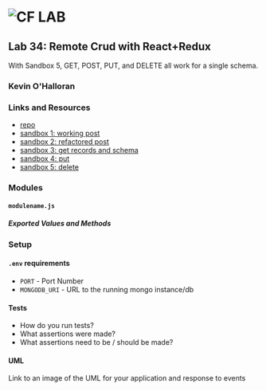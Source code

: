 ![CF](http://i.imgur.com/7v5ASc8.png) LAB
=================================================

## Lab 34: Remote Crud with React+Redux
With Sandbox 5, GET, POST, PUT, and DELETE all work for a single schema.
### Kevin O'Halloran

### Links and Resources
* [repo](https://github.com/Kevinoh47/lab-34)
* [sandbox 1: working post](https://codesandbox.io/s/5x35wm80kl)
* [sandbox 2: refactored post](https://codesandbox.io/s/zr2wx9myvl)
* [sandbox 3: get records and schema](https://codesandbox.io/s/j2lz21p99y)
* [sandbox 4: put](https://codesandbox.io/s/qxo1pyy2p9)
* [sandbox 5: delete](https://codesandbox.io/s/402oz43q14)

### Modules
#### `modulename.js`
##### Exported Values and Methods

### Setup
#### `.env` requirements
* `PORT` - Port Number
* `MONGODB_URI` - URL to the running mongo instance/db


#### Tests
* How do you run tests?
* What assertions were made?
* What assertions need to be / should be made?

#### UML
Link to an image of the UML for your application and response to events
